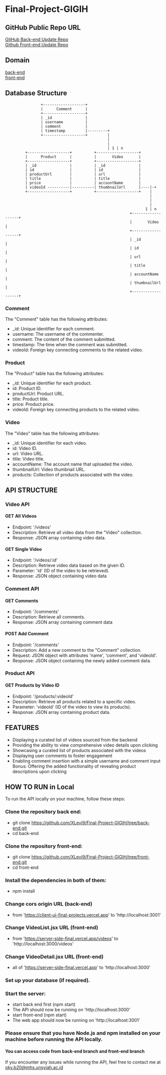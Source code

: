 # Final-Project-GIGIH

## GitHub Public Repo URL
[GitHub Back-end Update Repo](https://github.com/XLevi9/Final-Project-GIGIH/tree/back-end) <br>
[Github Front-end Update Repo](https://github.com/XLevi9/Final-Project-GIGIH/tree/front-end)

## Domain
[back-end](https://server-side-final.vercel.app/) <br>
[front-end](https://final-project-tokopedia-play.vercel.app/)

## Database Structure
                    +-------------------+
                    |      Comment      |
                    +-------------------+
                    | _id               |
                    | username          |
                    | comment           |
                    | timestamp         |---------+
                    +-------------------+         |
                                                  |
                                                  |
                                                  | 1 | n
             +-------------------+          +-------------------+
             |      Product      |          |       Video       |
             +-------------------+          +-------------------+
             | _id               |          | _id               |
             | id                |          | id                |
             | productUrl        |          | url               |
             | title             |          | title             |
             | price             |          | accountName       |
             | videoId ----------|----------| thumbnailUrl      |----|-+
             +-------------------+          +-------------------+    |
                                                                     |
                                                                     |
                                                                     |
                                                                   1 | n
                                                            +-------------------+
                                                            |       Video       |
                                                            +-------------------+
                                                            | _id               |
                                                            | id                |
                                                            | url               |
                                                            | title             |
                                                            | accountName       |
                                                            | thumbnailUrl      |
                                                            +-------------------+

### Comment <br>
The "Comment" table has the following attributes: <br>
- _id: Unique identifier for each comment.
- username: The username of the commenter.
- comment: The content of the comment submitted.
- timestamp: The time when the comment was submitted.
- videoId: Foreign key connecting comments to the related video. <br>
### Product <br>
The "Product" table has the following attributes: <br>
- _id: Unique identifier for each product.
- id: Product ID.
- productUrl: Product URL.
- title: Product title.
- price: Product price.
- videoId: Foreign key connecting products to the related video. <br>
### Video <br>
The "Video" table has the following attributes: <br>
- _id: Unique identifier for each video.
- id: Video ID.
- url: Video URL.
- title: Video title.
- accountName: The account name that uploaded the video.
- thumbnailUrl: Video thumbnail URL.
- products: Collection of products associated with the video.


## API STRUCTURE 
### Video API
#### GET All Videos
- Endpoint: '/videos'
- Description: Retrieve all video data from the "Video" collection.
- Response: JSON array containing video data.

#### GET Single Video
- Endpoint: '/videos/:id'
- Description: Retrieve video data based on the given ID.
- Parameter: 'id' (ID of the video to be retrieved).
- Response: JSON object containing video data

### Comment API
#### GET Comments
- Endpoint: '/comments'
- Description: Retrieve all comments.
- Response: JSON array containing comment data

#### POST Add Comment
- Endpoint: '/comments'
- Description: Add a new comment to the "Comment" collection.
- Request: JSON object with attributes 'name', 'comment', and 'videoId'.
- Response: JSON object containing the newly added comment data.

### Product API
#### GET Products by Video ID
- Endpoint: '/products/:videoId'
- Description: Retrieve all products related to a specific video.
- Parameter: 'videoId' (ID of the video to view its products).
- Response: JSON array containing product data.

## FEATURES
- Displaying a curated list of videos sourced from the backend
- Providing the ability to view comprehensive video details upon clicking
- Showcasing a curated list of products associated with the videos
- Displaying user comments to foster engagement
- Enabling comment insertion with a simple username and comment input
Bonus: Offering the added functionality of revealing product descriptions upon clicking

## HOW TO RUN in Local
To run the API locally on your machine, follow these steps:

### Clone the repository back end:
- git clone https://github.com/XLevi9/Final-Project-GIGIH/tree/back-end.git
- cd back-end

### Clone the repository front-end:
- git clone https://github.com/XLevi9/Final-Project-GIGIH/tree/front-end.git
- cd front-end

### Install the dependencies in both of them:
- npm install
### Change cors origin URL (back-end)
- from 'https://client-ui-final-projects.vercel.app' to 'http://localhost:3001'
### Change VideoList.jsx URL (front-end)
- from 'https://server-side-final.vercel.app/videos' to 'http://localhost:3000/videos'
### Change VideoDetail.jsx URL (front-end)
- all of 'https://server-side-final.vercel.app' to 'http://localhost:3000'
### Set up your database (if required).
### Start the server:
- start back end first (npm start)
- The API should now be running on 'http://localhost:3000'
- start front-end (npm start)
- The web app should now be running on 'http://localhost:3001'
### Please ensure that you have Node.js and npm installed on your machine before running the API locally.

#### You can access code from back-end branch and front-end branch
If you encounter any issues while running the API, feel free to contact me at 
oky.b20@mhs.unsyiah.ac.id
